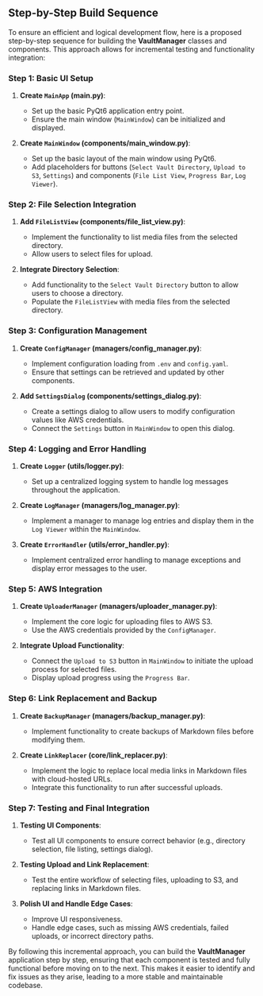 ## Step-by-Step Build Sequence

To ensure an efficient and logical development flow, here is a proposed step-by-step sequence for building the **VaultManager** classes and components. This approach allows for incremental testing and functionality integration:

### **Step 1: Basic UI Setup**
1. **Create `MainApp` (main.py)**:
   - Set up the basic PyQt6 application entry point.
   - Ensure the main window (`MainWindow`) can be initialized and displayed.

2. **Create `MainWindow` (components/main_window.py)**:
   - Set up the basic layout of the main window using PyQt6.
   - Add placeholders for buttons (`Select Vault Directory`, `Upload to S3`, `Settings`) and components (`File List View`, `Progress Bar`, `Log Viewer`).

### **Step 2: File Selection Integration**
1. **Add `FileListView` (components/file_list_view.py)**:
   - Implement the functionality to list media files from the selected directory.
   - Allow users to select files for upload.

2. **Integrate Directory Selection**:
   - Add functionality to the `Select Vault Directory` button to allow users to choose a directory.
   - Populate the `FileListView` with media files from the selected directory.

### **Step 3: Configuration Management**
1. **Create `ConfigManager` (managers/config_manager.py)**:
   - Implement configuration loading from `.env` and `config.yaml`.
   - Ensure that settings can be retrieved and updated by other components.

2. **Add `SettingsDialog` (components/settings_dialog.py)**:
   - Create a settings dialog to allow users to modify configuration values like AWS credentials.
   - Connect the `Settings` button in `MainWindow` to open this dialog.

### **Step 4: Logging and Error Handling**
1. **Create `Logger` (utils/logger.py)**:
   - Set up a centralized logging system to handle log messages throughout the application.

2. **Create `LogManager` (managers/log_manager.py)**:
   - Implement a manager to manage log entries and display them in the `Log Viewer` within the `MainWindow`.

3. **Create `ErrorHandler` (utils/error_handler.py)**:
   - Implement centralized error handling to manage exceptions and display error messages to the user.

### **Step 5: AWS Integration**
1. **Create `UploaderManager` (managers/uploader_manager.py)**:
   - Implement the core logic for uploading files to AWS S3.
   - Use the AWS credentials provided by the `ConfigManager`.

2. **Integrate Upload Functionality**:
   - Connect the `Upload to S3` button in `MainWindow` to initiate the upload process for selected files.
   - Display upload progress using the `Progress Bar`.

### **Step 6: Link Replacement and Backup**
1. **Create `BackupManager` (managers/backup_manager.py)**:
   - Implement functionality to create backups of Markdown files before modifying them.

2. **Create `LinkReplacer` (core/link_replacer.py)**:
   - Implement the logic to replace local media links in Markdown files with cloud-hosted URLs.
   - Integrate this functionality to run after successful uploads.

### **Step 7: Testing and Final Integration**
1. **Testing UI Components**:
   - Test all UI components to ensure correct behavior (e.g., directory selection, file listing, settings dialog).

2. **Testing Upload and Link Replacement**:
   - Test the entire workflow of selecting files, uploading to S3, and replacing links in Markdown files.

3. **Polish UI and Handle Edge Cases**:
   - Improve UI responsiveness.
   - Handle edge cases, such as missing AWS credentials, failed uploads, or incorrect directory paths.

By following this incremental approach, you can build the **VaultManager** application step by step, ensuring that each component is tested and fully functional before moving on to the next. This makes it easier to identify and fix issues as they arise, leading to a more stable and maintainable codebase.
